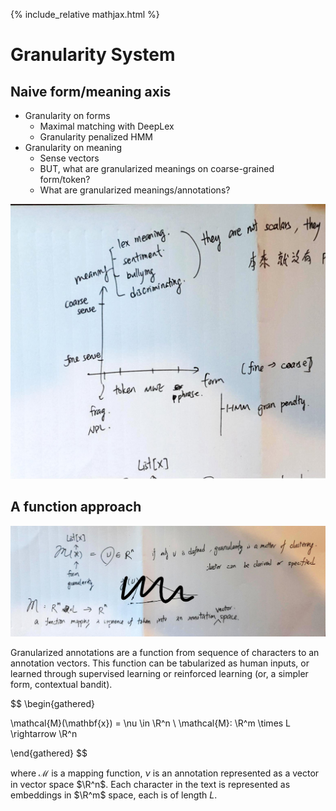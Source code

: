 {% include_relative mathjax.html %}

# Granularity System

## Naive form/meaning axis

* Granularity on forms
  * Maximal matching with DeepLex
  * Granularity penalized HMM
* Granularity on meaning
  * Sense vectors
  * BUT, what are granularized meanings on coarse-grained form/token?
  * What are granularized meanings/annotations?

![gran_axis](assets/gran_axis.jpg)

## A function approach

![gran_func](assets/gran_func.jpg)

Granularized annotations are a function from sequence of characters to an annotation vectors. This function can be tabularized as human inputs, or learned through supervised learning or reinforced learning (or, a simpler form, contextual bandit).

$$
\begin{gathered}

\mathcal{M}(\mathbf{x}) = \nu \in \R^n \\
\mathcal{M}: \R^m \times L \rightarrow \R^n

\end{gathered}
$$

where $\mathcal{M}$ is a mapping function, $\nu$ is an annotation represented as a vector in vector space $\R^n$. Each character in the text is represented as embeddings in $\R^m$ space, each is of length $L$. 